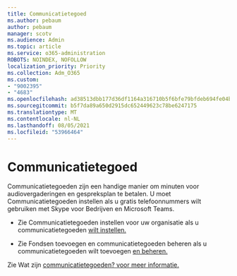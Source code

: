 ```yaml
---
title: Communicatietegoed
ms.author: pebaum
author: pebaum
manager: scotv
ms.audience: Admin
ms.topic: article
ms.service: o365-administration
ROBOTS: NOINDEX, NOFOLLOW
localization_priority: Priority
ms.collection: Adm_O365
ms.custom:
- "9002395"
- "4683"
ms.openlocfilehash: ad38513dbb177d36df1164a316710b5f6bfe79bfdeb694fe04b6df9ff4949f20
ms.sourcegitcommit: b5f7da89a650d2915dc652449623c78be6247175
ms.translationtype: MT
ms.contentlocale: nl-NL
ms.lasthandoff: 08/05/2021
ms.locfileid: "53966464"
---
```

# <a name="communication-credits"></a>Communicatietegoed

Communicatietegoeden zijn een handige manier om minuten voor audiovergaderingen en gespreksplan te betalen. U moet Communicatietegoeden instellen als u gratis telefoonnummers wilt gebruiken met Skype voor Bedrijven en Microsoft Teams.

- Zie Communicatietegoeden instellen voor uw organisatie als u communicatietegoeden [wilt instellen.](https://docs.microsoft.com/microsoftteams/set-up-communications-credits-for-your-organization) 

- Zie Fondsen toevoegen en communicatietegoeden beheren als u communicatietegoeden wilt toevoegen [en beheren.](https://docs.microsoft.com/microsoftteams/add-funds-and-manage-communications-credits) 

Zie Wat zijn [communicatietegoeden? voor meer informatie.](https://docs.microsoft.com/microsoftteams/what-are-communications-credits)
